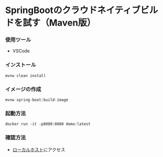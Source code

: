 # SpringBootのクラウドネイティブビルドを試す（Maven版）

### 使用ツール
- VSCode

### インストール
```
mvnw clean install
```

### イメージの作成
```
mvnw spring-boot:build-image
```

### 起動方法
```
docker run -it -p8080:8080 demo:latest
```

### 確認方法
- [ローカルホスト](http://localhost:8080)にアクセス